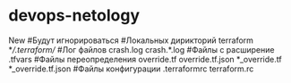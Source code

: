 # devops-netology
New
#Будут игнорироваться
#Локальных дирикторий terraform **/.terraform/*
#Лог файлов crash.log crash.*.log
#Файлы с расширение .tfvars
#Файлы переопределения override.tf override.tf.json *_override.tf *_override.tf.json
#Файлы конфигурации .terraformrc terraform.rc
